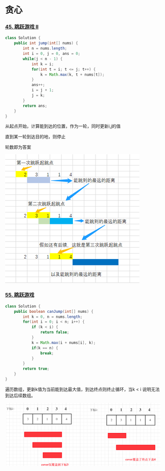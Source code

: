 # 贪心

### [45. 跳跃游戏 II](https://leetcode-cn.com/problems/jump-game-ii/)

```java
class Solution {
    public int jump(int[] nums) {
        int n = nums.length;
        int i = 0, j = 0, ans = 0;
        while(j < n - 1) {
            int k = i;
            for(int t = i; t <= j; t++) {
                k = Math.max(k, t + nums[t]);
            }
            ans++;
            i = j + 1;
            j = k;
        }
        return ans;
    }
}
```

从起点开始，计算能到达的位置，作为一轮，同时更新i,j的值

直到某一轮到达目的地，则停止

轮数即为答案

![图片.png](贪心.assets/9d5016c6e660a452991185d23b7b4d98853b7c300453d79715b5e9a206085e44-图片-16473365849976.png)

### [55. 跳跃游戏](https://leetcode-cn.com/problems/jump-game/)

```java
class Solution {
    public boolean canJump(int[] nums) {
        int k = 0, n = nums.length;
        for(int i = 0; i < n; i++) {
            if (k < i) {
                return false;
            }
            k = Math.max(i + nums[i], k);
            if(k == n) {
                break;
            }
        }
        return true;
    }
}
```

遍历数组，更新k值为当前能到达最大值，到达终点则终止循环，当k < i 说明无法到达后续数组。

![image-20220315152911444](贪心.assets/image-20220315152911444.png)

